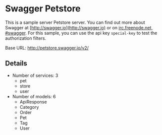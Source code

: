 # Swagger Petstore
This is a sample server Petstore server.  You can find out more about Swagger at [http://swagger.io](http://swagger.io) or on [irc.freenode.net, #swagger](http://swagger.io/irc/).  For this sample, you can use the api key `special-key` to test the authorization filters.

Base URL: http://petstore.swagger.io/v2/

## Details
* Number of services: 3
    * pet
    * store
    * user
* Number of models: 6
    * ApiResponse
    * Category
    * Order
    * Pet
    * Tag
    * User